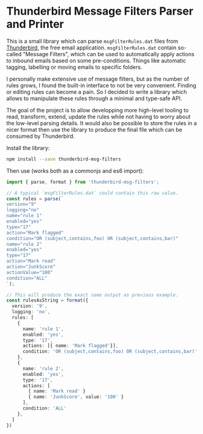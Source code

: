 # Thunderbird Message Filters Parser and Printer

This is a small library which can parse `msgFilterRules.dat` files from
[Thunderbird](https://www.thunderbird.net/), the free email application.
`msgFilterRules.dat` contain so-called "Message Filters", which can be used to
automatically apply actions to inbound emails based on some pre-conditions.
Things like automatic tagging, labelling or moving emails to specific folders.

I personally make extensive use of message filters, but as the number of rules
grows, I found the built-in interface to not be very convenient. Finding or
editing rules can become a pain. So I decided to write a library which allows
to manipulate these rules through a minimal and type-safe API.

The goal of the project is to allow developping more high-level tooling to
read, transform, extend, update the rules while not having to worry about the
low-level parsing details. It would also be possible to store the rules in a
nicer format then use the library to produce the final file which can be
consumed by Thunderbird.

Install the library:

```sh
npm install --save thunderbird-msg-filters
```

Then use (works both as a commonjs and es6 import):

```typescript
import { parse, format } from 'thunderbird-msg-filters';

// A typical `msgFilterRules.dat` could contain this raw value.
const rules = parse(`
version="9"
logging="no"
name="rule 1"
enabled="yes"
type="17"
action="Mark flagged"
condition="OR (subject,contains,foo) OR (subject,contains,bar)"
name="rule 2"
enabled="yes"
type="17"
action="Mark read"
action="JunkScore"
actionValue="100"
condition="ALL"
`);

// This will produce the exact same output as previous example.
const rulesAsString = format({
  version: '9',
  logging: 'no',
  rules: [
    {
      name: 'rule 1',
      enabled: 'yes',
      type: '17',
      actions: [{ name: 'Mark flagged'}],
      condition: 'OR (subject,contains,foo) OR (subject,contains,bar)'
    },
    {
      name: 'rule 2',
      enabled: 'yes',
      type: '17',
      actions: [
        { name: 'Mark read' }
        { name: 'JunkScore', value: '100' }
      ],
      condition: 'ALL'
    },
  ]
})
```
